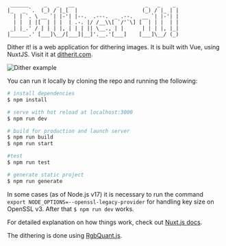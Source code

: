 ```
 ______     _   _   __                       _   _    _  
|_   _ `.  (_) / |_[  |                     (_) / |_ | | 
  | | `. \ __ `| |-'| |--.  .---.  _ .--.   __ `| |-'| | 
  | |  | |[  | | |  | .-. |/ /__\\[ `/'`\] [  | | |  | | 
 _| |_.' / | | | |, | | | || \__., | |      | | | |, |_| 
|______.' [___]\__/[___]|__]'.__.'[___]    [___]\__/ (_) 
```
Dither it! is a web application for dithering images. It is built with Vue, using NuxtJS. Visit it at [ditherit.com](https://ditherit.com).

![Dither example](https://ditherit.com/_nuxt/img/earth-dither.0f5dea9.gif)

You can run it locally by cloning the repo and running the following:

``` bash
# install dependencies
$ npm install

# serve with hot reload at localhost:3000
$ npm run dev

# build for production and launch server
$ npm run build
$ npm run start

#test
$ npm run test

# generate static project
$ npm run generate
```

In some cases (as of Node.js v17) it is necessary to run the command `export NODE_OPTIONS=--openssl-legacy-provider` for handling key size on OpenSSL v3.
After that `$ npm run dev` works.

For detailed explanation on how things work, check out [Nuxt.js docs](https://nuxtjs.org).

The dithering is done using [RgbQuant.js](https://github.com/leeoniya/RgbQuant.js). 
